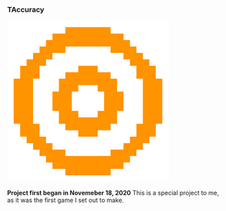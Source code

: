 ### TAccuracy
<img src=data/Target.png>

**Project first began in Novemeber 18, 2020**
This is a special project to me, as it was the first game I set out to make.


